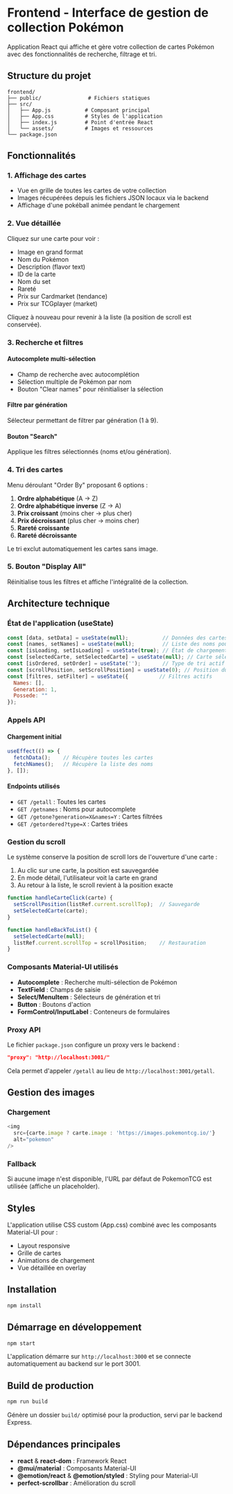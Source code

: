 # Frontend - Interface de gestion de collection Pokémon

Application React qui affiche et gère votre collection de cartes Pokémon avec des fonctionnalités de recherche, filtrage et tri.

## Structure du projet

```
frontend/
├── public/               # Fichiers statiques
├── src/
│   ├── App.js           # Composant principal
│   ├── App.css          # Styles de l'application
│   ├── index.js         # Point d'entrée React
│   └── assets/          # Images et ressources
└── package.json
```

## Fonctionnalités

### 1. Affichage des cartes
- Vue en grille de toutes les cartes de votre collection
- Images récupérées depuis les fichiers JSON locaux via le backend
- Affichage d'une pokéball animée pendant le chargement

### 2. Vue détaillée
Cliquez sur une carte pour voir :
- Image en grand format
- Nom du Pokémon
- Description (flavor text)
- ID de la carte
- Nom du set
- Rareté
- Prix sur Cardmarket (tendance)
- Prix sur TCGplayer (market)

Cliquez à nouveau pour revenir à la liste (la position de scroll est conservée).

### 3. Recherche et filtres

#### Autocomplete multi-sélection
- Champ de recherche avec autocomplétion
- Sélection multiple de Pokémon par nom
- Bouton "Clear names" pour réinitialiser la sélection

#### Filtre par génération
Sélecteur permettant de filtrer par génération (1 à 9).

#### Bouton "Search"
Applique les filtres sélectionnés (noms et/ou génération).

### 4. Tri des cartes

Menu déroulant "Order By" proposant 6 options :
1. **Ordre alphabétique** (A → Z)
2. **Ordre alphabétique inverse** (Z → A)
3. **Prix croissant** (moins cher → plus cher)
4. **Prix décroissant** (plus cher → moins cher)
5. **Rareté croissante**
6. **Rareté décroissante**

Le tri exclut automatiquement les cartes sans image.

### 5. Bouton "Display All"
Réinitialise tous les filtres et affiche l'intégralité de la collection.

## Architecture technique

### État de l'application (useState)

```javascript
const [data, setData] = useState(null);           // Données des cartes
const [names, setNames] = useState(null);         // Liste des noms pour autocomplete
const [isLoading, setIsLoading] = useState(true); // État de chargement
const [selectedCarte, setSelectedCarte] = useState(null); // Carte sélectionnée
const [isOrdered, setOrder] = useState('');       // Type de tri actif
const [scrollPosition, setScrollPosition] = useState(0); // Position du scroll
const [filtres, setFilter] = useState({          // Filtres actifs
  Names: [],
  Generation: 1,
  Possede: ""
});
```

### Appels API

#### Chargement initial
```javascript
useEffect(() => {
  fetchData();    // Récupère toutes les cartes
  fetchNames();   // Récupère la liste des noms
}, []);
```

#### Endpoints utilisés
- `GET /getall` : Toutes les cartes
- `GET /getnames` : Noms pour autocomplete
- `GET /getone?generation=X&names=Y` : Cartes filtrées
- `GET /getordered?type=X` : Cartes triées

### Gestion du scroll
Le système conserve la position de scroll lors de l'ouverture d'une carte :
1. Au clic sur une carte, la position est sauvegardée
2. En mode détail, l'utilisateur voit la carte en grand
3. Au retour à la liste, le scroll revient à la position exacte

```javascript
function handleCarteClick(carte) {
  setScrollPosition(listRef.current.scrollTop);  // Sauvegarde
  setSelectedCarte(carte);
}

function handleBackToList() {
  setSelectedCarte(null);
  listRef.current.scrollTop = scrollPosition;    // Restauration
}
```

### Composants Material-UI utilisés

- **Autocomplete** : Recherche multi-sélection de Pokémon
- **TextField** : Champs de saisie
- **Select/MenuItem** : Sélecteurs de génération et tri
- **Button** : Boutons d'action
- **FormControl/InputLabel** : Conteneurs de formulaires

### Proxy API
Le fichier `package.json` configure un proxy vers le backend :
```json
"proxy": "http://localhost:3001/"
```

Cela permet d'appeler `/getall` au lieu de `http://localhost:3001/getall`.

## Gestion des images

### Chargement
```javascript
<img
  src={carte.image ? carte.image : 'https://images.pokemontcg.io/'}
  alt="pokemon"
/>
```

### Fallback
Si aucune image n'est disponible, l'URL par défaut de PokemonTCG est utilisée (affiche un placeholder).

## Styles

L'application utilise CSS custom (App.css) combiné avec les composants Material-UI pour :
- Layout responsive
- Grille de cartes
- Animations de chargement
- Vue détaillée en overlay

## Installation

```bash
npm install
```

## Démarrage en développement

```bash
npm start
```

L'application démarre sur `http://localhost:3000` et se connecte automatiquement au backend sur le port 3001.

## Build de production

```bash
npm run build
```

Génère un dossier `build/` optimisé pour la production, servi par le backend Express.

## Dépendances principales

- **react** & **react-dom** : Framework React
- **@mui/material** : Composants Material-UI
- **@emotion/react** & **@emotion/styled** : Styling pour Material-UI
- **perfect-scrollbar** : Amélioration du scroll
